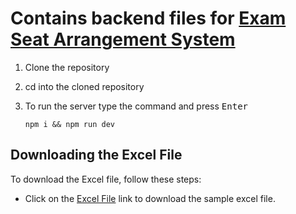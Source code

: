 # Contains backend files for [Exam Seat Arrangement System](https://github.com/Sudhi27Krishna/Exam-Seat-Arrangement-System)


1. Clone the repository
2. cd into the cloned repository
3. To run the server type the command and press <kbd>Enter</kbd>
  
    ```
    npm i && npm run dev
    ```

## Downloading the Excel File
To download the Excel file, follow these steps:

- Click on the [Excel File](https://drive.google.com/drive/folders/1YZXMzHlgYuC1sCoffLYtxnbG1CeL8Dmi?usp=sharing) link to download the sample excel file.
